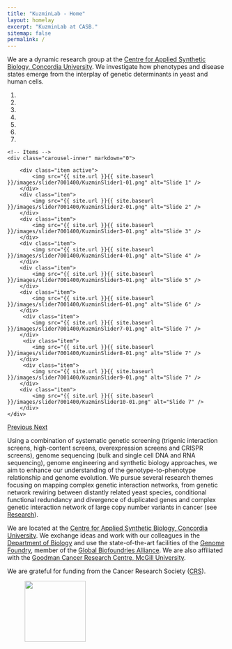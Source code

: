 ```yaml
---
title: "KuzminLab - Home"
layout: homelay
excerpt: "KuzminLab at CASB."
sitemap: false
permalink: /
---
```


We are a dynamic research group at the [Centre for Applied Synthetic Biology, Concordia University](https://www.concordia.ca/research/casb/about.html). We investigate how phenotypes and disease states emerge from the interplay of genetic determinants in yeast and human cells.


<div markdown="0" id="carousel" class="carousel slide" data-ride="carousel" data-interval="5000" data-pause="hover" >
    <!-- Menu -->
    <ol class="carousel-indicators">
        <li data-target="#carousel" data-slide-to="0" class="active"></li>
        <li data-target="#carousel" data-slide-to="1"></li>
        <li data-target="#carousel" data-slide-to="2"></li>
        <li data-target="#carousel" data-slide-to="3"></li>
        <li data-target="#carousel" data-slide-to="4"></li>
        <li data-target="#carousel" data-slide-to="5"></li>
        <li data-target="#carousel" data-slide-to="6"></li>
    </ol>

    <!-- Items -->
    <div class="carousel-inner" markdown="0">

        <div class="item active">
            <img src="{{ site.url }}{{ site.baseurl }}/images/slider7001400/KuzminSlider1-01.png" alt="Slide 1" />
        </div>
        <div class="item">
            <img src="{{ site.url }}{{ site.baseurl }}/images/slider7001400/KuzminSlider2-01.png" alt="Slide 2" />
        </div>
        <div class="item">
            <img src="{{ site.url }}{{ site.baseurl }}/images/slider7001400/KuzminSlider3-01.png" alt="Slide 3" />
        </div>
        <div class="item">
            <img src="{{ site.url }}{{ site.baseurl }}/images/slider7001400/KuzminSlider4-01.png" alt="Slide 4" />
        </div>
        <div class="item">
            <img src="{{ site.url }}{{ site.baseurl }}/images/slider7001400/KuzminSlider5-01.png" alt="Slide 5" />
        </div>
        <div class="item">
            <img src="{{ site.url }}{{ site.baseurl }}/images/slider7001400/KuzminSlider6-01.png" alt="Slide 6" />
        </div>       
         <div class="item">
            <img src="{{ site.url }}{{ site.baseurl }}/images/slider7001400/KuzminSlider7-01.png" alt="Slide 7" />
        </div>
         <div class="item">
            <img src="{{ site.url }}{{ site.baseurl }}/images/slider7001400/KuzminSlider8-01.png" alt="Slide 7" />
        </div>
         <div class="item">
            <img src="{{ site.url }}{{ site.baseurl }}/images/slider7001400/KuzminSlider9-01.png" alt="Slide 7" />
        </div>
        <div class="item">
            <img src="{{ site.url }}{{ site.baseurl }}/images/slider7001400/KuzminSlider10-01.png" alt="Slide 7" />
        </div>
    </div>
  <a class="left carousel-control" href="#carousel" role="button" data-slide="prev">
    <span class="glyphicon glyphicon-chevron-left" aria-hidden="true"></span>
    <span class="sr-only">Previous</span>
  </a>
  <a class="right carousel-control" href="#carousel" role="button" data-slide="next">
    <span class="glyphicon glyphicon-chevron-right" aria-hidden="true"></span>
    <span class="sr-only">Next</span>
  </a>
</div>

Using a combination of systematic genetic screening (trigenic interaction screens, high-content screens, overexpression screens and CRISPR screens), genome sequencing (bulk and single cell DNA and RNA sequencing), genome engineering and synthetic biology approaches, we aim to enhance our understanding of the genotype-to-phenotype relationship and genome evolution. We pursue several research themes focusing on mapping complex genetic interaction networks, from genetic network rewiring between distantly related yeast species, conditional functional redundancy and divergence of duplicated genes and complex genetic interaction network of large copy number variants in cancer (see [Research](research)).


We are located at the [Centre for Applied Synthetic Biology, Concordia University](https://www.concordia.ca/research/casb.html). We exchange ideas and work with our colleagues in the [Department of Biology](https://www.concordia.ca/artsci/biology/about.html) and use the state-of-the-art facilities of the [Genome Foundry](https://www.concordia.ca/research/genome-foundry.html), member of the [Global Biofoundries Alliance](https://biofoundries.org/). We are also affiliated with the [Goodman Cancer Research Centre, McGill University](https://www.mcgill.ca/gcrc/).


We are grateful for funding from the Cancer Research Society ([CRS](https://www.societederecherchesurlecancer.ca/en/about-us/about-us)).

<figure class="fourth">
  <img src="{{ site.url }}{{ site.baseurl }}/images/logopic/Logo_CRS.png" style="width: 140px">
</figure>
